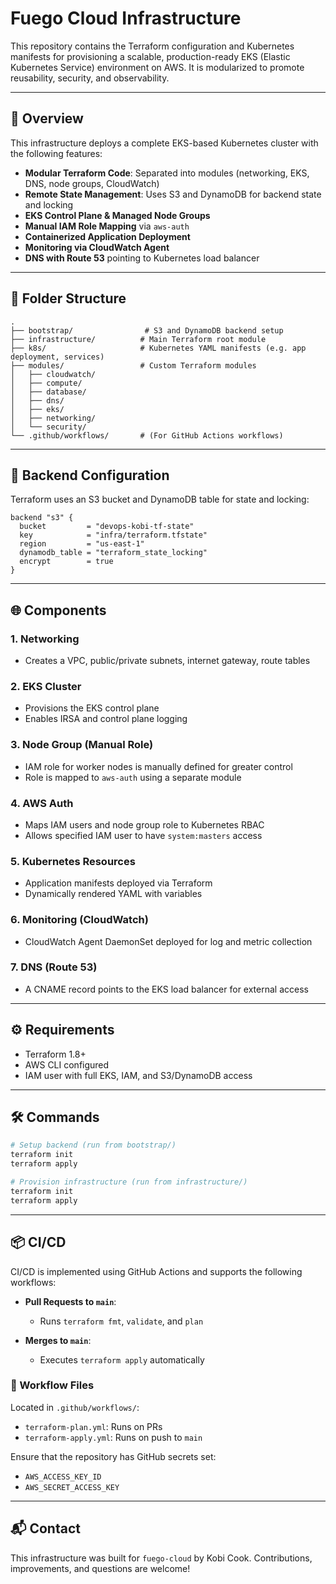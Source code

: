 # Fuego Cloud Infrastructure

This repository contains the Terraform configuration and Kubernetes manifests for provisioning a scalable, production-ready EKS (Elastic Kubernetes Service) environment on AWS. It is modularized to promote reusability, security, and observability.

---

## 🚀 Overview

This infrastructure deploys a complete EKS-based Kubernetes cluster with the following features:

* **Modular Terraform Code**: Separated into modules (networking, EKS, DNS, node groups, CloudWatch)
* **Remote State Management**: Uses S3 and DynamoDB for backend state and locking
* **EKS Control Plane & Managed Node Groups**
* **Manual IAM Role Mapping** via `aws-auth`
* **Containerized Application Deployment**
* **Monitoring via CloudWatch Agent**
* **DNS with Route 53** pointing to Kubernetes load balancer

---

## 🧱 Folder Structure

```
.
├── bootstrap/                # S3 and DynamoDB backend setup
├── infrastructure/          # Main Terraform root module
├── k8s/                     # Kubernetes YAML manifests (e.g. app deployment, services)
├── modules/                 # Custom Terraform modules
│   ├── cloudwatch/
│   ├── compute/
│   ├── database/
│   ├── dns/
│   ├── eks/
│   ├── networking/
│   └── security/
└── .github/workflows/       # (For GitHub Actions workflows)
```

---

## 🔐 Backend Configuration

Terraform uses an S3 bucket and DynamoDB table for state and locking:

```hcl
backend "s3" {
  bucket         = "devops-kobi-tf-state"
  key            = "infra/terraform.tfstate"
  region         = "us-east-1"
  dynamodb_table = "terraform_state_locking"
  encrypt        = true
}
```

---

## 🌐 Components

### 1. **Networking**

* Creates a VPC, public/private subnets, internet gateway, route tables

### 2. **EKS Cluster**

* Provisions the EKS control plane
* Enables IRSA and control plane logging

### 3. **Node Group (Manual Role)**

* IAM role for worker nodes is manually defined for greater control
* Role is mapped to `aws-auth` using a separate module

### 4. **AWS Auth**

* Maps IAM users and node group role to Kubernetes RBAC
* Allows specified IAM user to have `system:masters` access

### 5. **Kubernetes Resources**

* Application manifests deployed via Terraform
* Dynamically rendered YAML with variables

### 6. **Monitoring (CloudWatch)**

* CloudWatch Agent DaemonSet deployed for log and metric collection

### 7. **DNS (Route 53)**

* A CNAME record points to the EKS load balancer for external access

---

## ⚙️ Requirements

* Terraform 1.8+
* AWS CLI configured
* IAM user with full EKS, IAM, and S3/DynamoDB access

---

## 🛠️ Commands

```bash
# Setup backend (run from bootstrap/)
terraform init
terraform apply

# Provision infrastructure (run from infrastructure/)
terraform init
terraform apply
```

---

## 📦 CI/CD

CI/CD is implemented using GitHub Actions and supports the following workflows:

* **Pull Requests to `main`**:

  * Runs `terraform fmt`, `validate`, and `plan`

* **Merges to `main`**:

  * Executes `terraform apply` automatically

### 🧪 Workflow Files

Located in `.github/workflows/`:

* `terraform-plan.yml`: Runs on PRs
* `terraform-apply.yml`: Runs on push to `main`

Ensure that the repository has GitHub secrets set:

* `AWS_ACCESS_KEY_ID`
* `AWS_SECRET_ACCESS_KEY`

---

## 📬 Contact

This infrastructure was built for `fuego-cloud` by Kobi Cook. Contributions, improvements, and questions are welcome!
